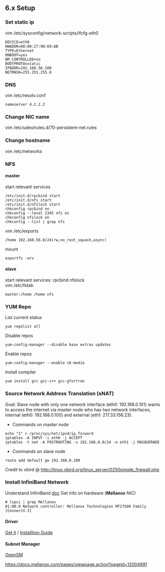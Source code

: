 ## 6.x Setup
### Set static ip
vim /etc/sysconfig/network-scripts/ifcfg-eth0
```
DEVICE=eth0
HWADDR=08:00:27:90:69:AB
TYPE=Ethernet 
ONBOOT=yes
NM_CONTROLLED=no
BOOTPROTO=static
IPADDR=192.168.56.100
NETMASK=255.255.255.0
```
### DNS
vim /etc/resolv.conf 
```
nameserver 4.2.2.2
```
### Change NIC name
vim /etc/udev/rules.d/70-persistent-net.rules
### Change hostname 
vim /etc/networks
### NFS
#### master
start relevant services 
```
/etc/init.d/rpcbind start
/etc/init.d/nfs start
/etc/init.d/nfslock start 
chkconfig rpcbind on
chkconfig --level 2345 nfs on
chkconfig nfslock on 
chkconfig --list | grep nfs
```
vim /etc/exports
```
/home 192.168.56.0/24(rw,no_root_squash,async)
```
mount
```
exportfs -arv
```
#### slave
start relevant services: rpcbind nfslock<br>
vim /etc/fstab
```
master:/home /home nfs
``` 
### YUM Repo
List current status
```
yum repolist all
```
Disable repos
```
yum-config-manager --disable base extras updates
```
Enable repos
```
yum-config-manager --enable c6-media
```
Install compiler
```
yum install gcc gcc-c++ gcc-gfortran
```
### Source Network Address Translation (sNAT)
Goal: Slave node with only one network interface (eth0: 192.168.0.101) wants to access the internet via master node who has two network interfaces, internal (eth0: 192.168.0.100) and external (eth1: 217.33.156.23).
* Commands on master node
```  
echo "1" > /proc/sys/net/ipv4/ip_forward
iptables -A INPUT -i eth0 -j ACCEPT
iptables -t nat -A POSTROUTING -s 192.168.0.0/24 -o eth1 -j MASQUERADE
```
* Commands on slave node
```
route add default gw 192.168.0.100 
```
Credit to vbird @ http://linux.vbird.org/linux_server/0250simple_firewall.php 
### Install InfiniBand Network
Understand InfiniBand [doc](https://access.redhat.com/documentation/en-us/red_hat_enterprise_linux/7/html/networking_guide/ch-Configure_InfiniBand_and_RDMA_Networks)
Get info on hardware (<b>Mellanox</b> NIC)
```
# lspci | grep Mellanox
01:00.0 Network controller: Mellanox Technologies MT27500 Family [ConnectX-3]
``` 
#### Driver
[Get it](https://www.mellanox.com/products/ethernet-drivers/linux/mlnx_en) / [Installtion Guide](https://docs.mellanox.com/display/MLNXEN501000/Installing+MLNX_EN)
#### Subnet Manager 
[OpenSM](https://docs.oracle.com/cd/E18476_01/doc.220/e18478/GUID-9FF8B5B0-3481-4B73-89D3-108CBD7EB989.htm#ELMOG76340)

https://docs.mellanox.com/pages/viewpage.action?pageId=12004991
